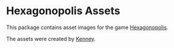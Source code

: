 # Hexagonopolis Assets

This package contains asset images for the game
[Hexagonopolis](lukasbach.github.io/hexagonopolis/).

The assets were created by [Kenney](https://kenney.nl).
